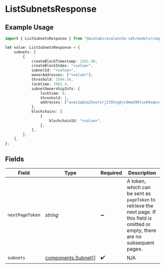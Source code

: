 # ListSubnetsResponse

## Example Usage

```typescript
import { ListSubnetsResponse } from "@avalabs/avalanche-sdk/models/components";

let value: ListSubnetsResponse = {
    subnets: [
        {
            createBlockTimestamp: 1201.96,
            createBlockIndex: "<value>",
            subnetId: "<value>",
            ownerAddresses: ["<value>"],
            threshold: 3594.44,
            locktime: 2961.4,
            subnetOwnershipInfo: {
                locktime: 0,
                threshold: 1,
                addresses: ["avax1qm2a25eytsrj235hxg6jc0mwk99tss64eqevsw"],
            },
            blockchains: [
                {
                    blockchainId: "<value>",
                },
            ],
        },
    ],
};
```

## Fields

| Field                                                                                                                                  | Type                                                                                                                                   | Required                                                                                                                               | Description                                                                                                                            |
| -------------------------------------------------------------------------------------------------------------------------------------- | -------------------------------------------------------------------------------------------------------------------------------------- | -------------------------------------------------------------------------------------------------------------------------------------- | -------------------------------------------------------------------------------------------------------------------------------------- |
| `nextPageToken`                                                                                                                        | *string*                                                                                                                               | :heavy_minus_sign:                                                                                                                     | A token, which can be sent as `pageToken` to retrieve the next page. If this field is omitted or empty, there are no subsequent pages. |
| `subnets`                                                                                                                              | [components.Subnet](../../models/components/subnet.md)[]                                                                               | :heavy_check_mark:                                                                                                                     | N/A                                                                                                                                    |